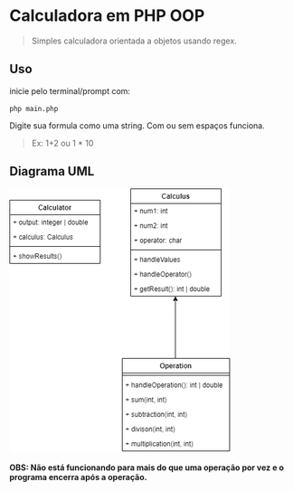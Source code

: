 # Calculadora em PHP OOP
> Simples calculadora orientada a objetos usando regex.

## Uso

inicie pelo terminal/prompt com:
```
php main.php
```
Digite sua formula como uma string. Com ou sem espaços funciona. 
> Ex: 1+2 ou 1 * 10

## Diagrama UML

![diagrama uml](diagrama.png)

**OBS: Não está funcionando para mais do que uma operação por vez e o programa encerra após a operação.**
